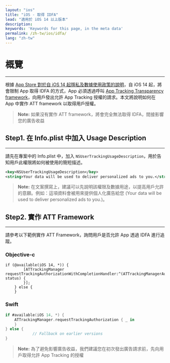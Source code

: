 ```yaml
---
layout: "ios"
title: "iOS - 取得 IDFA"
lead: "適用於 iOS 14 以上版本"
description:
keywords: 'Keywords for this page, in the meta data'
permalink: /zh-tw/ios/idfa/
lang: "zh-tw"
---
```

# 概覽
---
根據 [App Store 對於自 iOS 14 起隱私及數據使用政策的說明]，自 iOS 14 起，將會限制 App 取得 IDFA 的方式，App 必須透過呼叫 [App Tracking Transparency framework]，向用戶發出允許 App Tracking 授權的請求。本文將說明如何在 App 中實作 ATT framework 以取得用戶授權。

>**Note:** 如果沒有實作 ATT framework，將會完全無法取得 IDFA，間接影響您的廣告收益

## Step1. 在 Info.plist 中加入 Usage Description
---
請先在專案中的 Info.plist 中，加入 `NSUserTrackingUsageDescription`，用於告知用戶此權限將如何被使用的簡短描述。


```xml
<key>NSUserTrackingUsageDescription</key>
<string>Your data will be used to deliver personalized ads to you.</string>
```

>**Note:** 在文案撰寫上，建議可以先說明該權限及數據用途，以提高用戶允許的意願。例如：這項資料會被用來提供個人化廣告給您 (Your data will be used to deliver personalized ads to you.)。


## Step2. 實作 ATT Framework
---
請參考以下範例實作 ATT Framework，詢問用戶是否允許 App 透過 IDFA 進行追蹤。

### Objective-c

```objc
if (@available(iOS 14, *)) {
        [ATTrackingManager requestTrackingAuthorizationWithCompletionHandler:^(ATTrackingManagerAuthorizationStatus status) {
        }];
    } else {
    }
```


### Swift

```swift
if #available(iOS 14, *) {
	ATTrackingManager.requestTrackingAuthorization { _ in
	}
} else {
            // Fallback on earlier versions
}
```

>**Note:** 為了避免影響廣告收益，我們建議您在初次發出廣告請求前，先向用戶取得允許 App Tracking 的授權




[App Store 對於自 iOS 14 起隱私及數據使用政策的說明]: https://developer.apple.com/app-store/user-privacy-and-data-use/
[App Tracking Transparency framework]: https://developer.apple.com/documentation/apptrackingtransparency